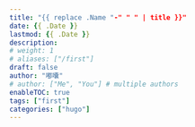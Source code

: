 ```yaml
---
title: "{{ replace .Name "-" " " | title }}"
date: {{ .Date }}
lastmod: {{ .Date }}
description:
# weight: 1
# aliases: ["/first"]
draft: false
author: "嘟囔"
# author: ["Me", "You"] # multiple authors
enableTOC: true
tags: ["first"]
categories: ["hugo"]
---
```

